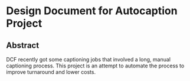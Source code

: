 # Design Document for Autocaption Project

## Abstract

DCF recently got some captioning jobs that involved a long, manual captioning process. This project is an attempt to automate the process to improve turnaround and lower costs.


